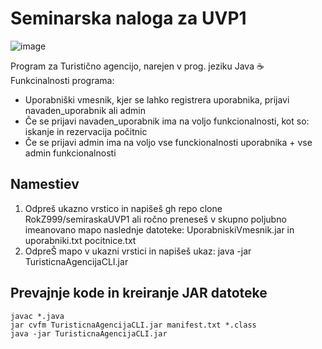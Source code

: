 # Seminarska naloga za UVP1
![image](https://user-images.githubusercontent.com/71169333/164452151-1be739a8-f590-4c0c-8263-4d1fc9b4080d.png)


Program za Turistično agencijo, narejen v prog. jeziku Java ☕
Funkcinalnosti programa:
- Uporabniški vmesnik, kjer se lahko registrera uporabnika, prijavi navaden_uporabnik ali admin 
- Če se prijavi navaden_uporabnik ima na voljo funkcionalnosti, kot so: iskanje in rezervacija počitnic
- Če se prijavi admin ima na voljo vse funckionalnosti uporabnika + vse admin funkcionalnosti

## Namestiev
1. Odpreš ukazno vrstico in napišeš gh repo clone RokZ999/semiraskaUVP1 ali ročno preneseš v skupno poljubno imeanovano mapo naslednje datoteke: UporabniskiVmesnik.jar in uporabniki.txt pocitnice.txt
2. OdpreŠ mapo v ukazni vrstici in napišeš ukaz: java -jar TuristicnaAgencijaCLI.jar

## Prevajnje kode in kreiranje JAR datoteke


```
javac *.java
jar cvfm TuristicnaAgencijaCLI.jar manifest.txt *.class
java -jar TuristicnaAgencijaCLI.jar
```
